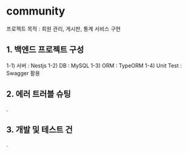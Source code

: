 # community
프로젝트 목적 : 회원 관리, 게시판, 통계 서비스 구현

## 1. 백엔드 프로젝트 구성
1-1) 서버 : Nestjs
1-2) DB : MySQL
1-3) ORM : TypeORM
1-4) Unit Test : Swagger 활용


## 2. 에러 트러블 슈팅
.

## 3. 개발 및 테스트 건
.

